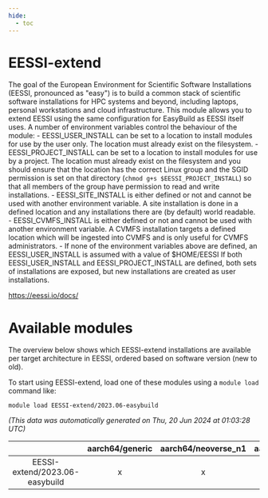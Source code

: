 ```yaml
---
hide:
  - toc
---
```


EESSI-extend
============


The goal of the European Environment for Scientific Software Installations (EESSI, pronounced as "easy") is to build a common stack of scientific software installations for HPC systems and beyond, including laptops, personal workstations and cloud infrastructure. This module allows you to extend EESSI using the same configuration for EasyBuild as EESSI itself uses. A number of environment variables control the behaviour of the module: - EESSI_USER_INSTALL can be set to a location to install modules for use by   the user only. The location must already exist on the filesystem. - EESSI_PROJECT_INSTALL can be set to a location to install modules for use by   a project. The location must already exist on the filesystem and you should   ensure that the location has the correct Linux group and the SGID permission   is set on that directory (`chmod g+s $EESSI_PROJECT_INSTALL`) so that all   members of the group have permission to read and write installations. - EESSI_SITE_INSTALL is either defined or not and cannot be used with another   environment variable. A site installation is done in a defined location and   any installations there are (by default) world readable. - EESSI_CVMFS_INSTALL is either defined or not and cannot be used with another   environment variable. A CVMFS installation targets a defined location which   will be ingested into CVMFS and is only useful for CVMFS administrators. - If none of the environment variables above are defined, an EESSI_USER_INSTALL   is assumed with a value of $HOME/EESSI If both EESSI_USER_INSTALL and EESSI_PROJECT_INSTALL are defined, both sets of installations are exposed, but new installations are created as user installations.

https://eessi.io/docs/
# Available modules


The overview below shows which EESSI-extend installations are available per target architecture in EESSI, ordered based on software version (new to old).

To start using EESSI-extend, load one of these modules using a `module load` command like:

```shell
module load EESSI-extend/2023.06-easybuild
```

*(This data was automatically generated on Thu, 20 Jun 2024 at 01:03:28 UTC)*  

| |aarch64/generic|aarch64/neoverse_n1|aarch64/neoverse_v1|x86_64/generic|x86_64/amd/zen2|x86_64/amd/zen3|x86_64/intel/haswell|x86_64/intel/skylake_avx512|
| :---: | :---: | :---: | :---: | :---: | :---: | :---: | :---: | :---: |
|EESSI-extend/2023.06-easybuild|x|x|x|x|x|x|x|x|
